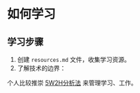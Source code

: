 # 如何学习

## 学习步骤

1. 创建 `resources.md` 文件，收集学习资源。
2. ​了解技术的边界：

个人比较推崇 [5W2H分析法](http://wiki.mbalib.com/zh-tw/5W2H%E5%88%86%E6%9E%90%E6%B3%95) 来管理学习、工作。





